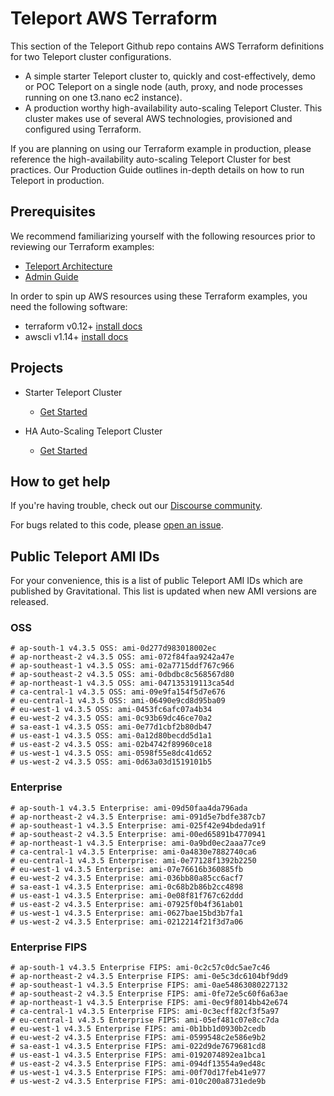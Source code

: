 # Teleport AWS Terraform

This section of the Teleport Github repo contains AWS Terraform definitions for two Teleport cluster configurations.

- A simple starter Teleport cluster to, quickly and cost-effectively, demo or POC Teleport on a single node (auth, proxy, and node processes running on one t3.nano ec2 instance).
- A production worthy high-availability auto-scaling Teleport Cluster. This cluster makes use of several AWS technologies, provisioned and configured using Terraform.

If you are planning on using our Terraform example in production, please reference the high-availability auto-scaling Teleport Cluster for best practices. Our Production Guide outlines in-depth details on how to run Teleport in production.

## Prerequisites

We recommend familiarizing yourself with the following resources prior to reviewing our Terraform examples:

- [Teleport Architecture](https://gravitational.com/teleport/docs/architecture/teleport_architecture_overview/)
- [Admin Guide](https://gravitational.com/teleport/docs/admin-guide/)

In order to spin up AWS resources using these Terraform examples, you need the following software:

- terraform v0.12+ [install docs](https://learn.hashicorp.com/terraform/getting-started/install.html)
- awscli v1.14+ [install docs](https://docs.aws.amazon.com/cli/latest/userguide/cli-chap-install.html)

## Projects

- Starter Teleport Cluster
  - [Get Started](starter-cluster/README.md)

- HA Auto-Scaling Teleport Cluster
  - [Get Started](ha-autoscale-cluster/README.md)

## How to get help

If you're having trouble, check out our [Discourse community](https://community.gravitational.com). 

For bugs related to this code, please [open an issue](https://github.com/gravitational/teleport/issues/new/choose).

## Public Teleport AMI IDs

For your convenience, this is a list of public Teleport AMI IDs which are published by Gravitational. This list
is updated when new AMI versions are released.

### OSS

```
# ap-south-1 v4.3.5 OSS: ami-0d277d983018002ec
# ap-northeast-2 v4.3.5 OSS: ami-072f84faa9242a47e
# ap-southeast-1 v4.3.5 OSS: ami-02a7715ddf767c966
# ap-southeast-2 v4.3.5 OSS: ami-0dbdbc8c568567d80
# ap-northeast-1 v4.3.5 OSS: ami-047135319113ca54d
# ca-central-1 v4.3.5 OSS: ami-09e9fa154f5d7e676
# eu-central-1 v4.3.5 OSS: ami-06490e9cd8d95ba09
# eu-west-1 v4.3.5 OSS: ami-0453fc6afc07a4b34
# eu-west-2 v4.3.5 OSS: ami-0c93b69dc46ce70a2
# sa-east-1 v4.3.5 OSS: ami-0e77d1cbf2b80db47
# us-east-1 v4.3.5 OSS: ami-0a12d80becdd5d1a1
# us-east-2 v4.3.5 OSS: ami-02b4742f89960ce18
# us-west-1 v4.3.5 OSS: ami-0598f55e8dc41d652
# us-west-2 v4.3.5 OSS: ami-0d63a03d1519101b5
```

### Enterprise

```
# ap-south-1 v4.3.5 Enterprise: ami-09d50faa4da796ada
# ap-northeast-2 v4.3.5 Enterprise: ami-091d5e7bdfe387cb7
# ap-southeast-1 v4.3.5 Enterprise: ami-025f42e94bdeda91f
# ap-southeast-2 v4.3.5 Enterprise: ami-00ed65891b4770941
# ap-northeast-1 v4.3.5 Enterprise: ami-0a9bd0ec2aaa77ce9
# ca-central-1 v4.3.5 Enterprise: ami-0a4830e7882740ca6
# eu-central-1 v4.3.5 Enterprise: ami-0e77128f1392b2250
# eu-west-1 v4.3.5 Enterprise: ami-07e76616b360885fb
# eu-west-2 v4.3.5 Enterprise: ami-036bb80a85cc6acf7
# sa-east-1 v4.3.5 Enterprise: ami-0c68b2b86b2cc4898
# us-east-1 v4.3.5 Enterprise: ami-0e08f81f767c62ddd
# us-east-2 v4.3.5 Enterprise: ami-07925f0b4f361ab01
# us-west-1 v4.3.5 Enterprise: ami-0627bae15bd3b7fa1
# us-west-2 v4.3.5 Enterprise: ami-0212214f21f3d7a06
```

### Enterprise FIPS

```
# ap-south-1 v4.3.5 Enterprise FIPS: ami-0c2c57c0dc5ae7c46
# ap-northeast-2 v4.3.5 Enterprise FIPS: ami-0e5c3dc6104bf9dd9
# ap-southeast-1 v4.3.5 Enterprise FIPS: ami-0ae54863080227132
# ap-southeast-2 v4.3.5 Enterprise FIPS: ami-0fe72e5c60f6a63ae
# ap-northeast-1 v4.3.5 Enterprise FIPS: ami-0ec9f8014bb42e674
# ca-central-1 v4.3.5 Enterprise FIPS: ami-0c3ecff82cf3f5a97
# eu-central-1 v4.3.5 Enterprise FIPS: ami-05ef481c07e8cc7da
# eu-west-1 v4.3.5 Enterprise FIPS: ami-0b1bb1d0930b2cedb
# eu-west-2 v4.3.5 Enterprise FIPS: ami-0599548c2e586e9b2
# sa-east-1 v4.3.5 Enterprise FIPS: ami-022d9de7679681cd8
# us-east-1 v4.3.5 Enterprise FIPS: ami-0192074892ea1bca1
# us-east-2 v4.3.5 Enterprise FIPS: ami-094df13554a9ed48c
# us-west-1 v4.3.5 Enterprise FIPS: ami-00f70d17feb41e977
# us-west-2 v4.3.5 Enterprise FIPS: ami-010c200a8731ede9b
```
